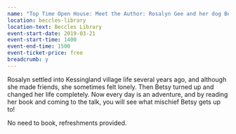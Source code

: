 ```yaml
---
name: "Top Time Open House: Meet the Author: Rosalyn Gee and her dog Betsy"
location: beccles-library
location-text: Beccles Library
event-start-date: 2019-03-21
event-start-time: 1400
event-end-time: 1500
event-ticket-price: free
breadcrumb: y
---
```


Rosalyn settled into Kessingland village life several years ago, and although she made friends, she sometimes felt lonely. Then Betsy turned up and changed her life completely. Now every day is an adventure, and by reading her book and coming to the talk, you will see what mischief Betsy gets up to!

No need to book, refreshments provided.
